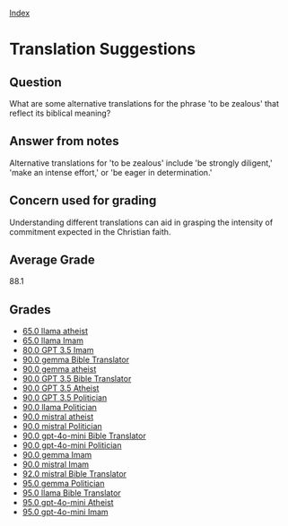 
[Index](../index.md)
# Translation Suggestions
## Question
What are some alternative translations for the phrase 'to be zealous' that reflect its biblical meaning?

## Answer from notes
Alternative translations for 'to be zealous' include 'be strongly diligent,' 'make an intense effort,' or 'be eager in determination.'

## Concern used for grading
Understanding different translations can aid in grasping the intensity of commitment expected in the Christian faith.

## Average Grade
88.1

## Grades
 * [65.0 llama atheist](../answers/llama_atheist/Translation_Suggestions.md)
 * [65.0 llama Imam](../answers/llama_Imam/Translation_Suggestions.md)
 * [80.0 GPT 3.5 Imam](../answers/GPT_3.5_Imam/Translation_Suggestions.md)
 * [90.0 gemma Bible Translator](../answers/gemma_Bible_Translator/Translation_Suggestions.md)
 * [90.0 gemma atheist](../answers/gemma_atheist/Translation_Suggestions.md)
 * [90.0 GPT 3.5 Bible Translator](../answers/GPT_3.5_Bible_Translator/Translation_Suggestions.md)
 * [90.0 GPT 3.5 Atheist](../answers/GPT_3.5_Atheist/Translation_Suggestions.md)
 * [90.0 GPT 3.5 Politician](../answers/GPT_3.5_Politician/Translation_Suggestions.md)
 * [90.0 llama Politician](../answers/llama_Politician/Translation_Suggestions.md)
 * [90.0 mistral atheist](../answers/mistral_atheist/Translation_Suggestions.md)
 * [90.0 mistral Politician](../answers/mistral_Politician/Translation_Suggestions.md)
 * [90.0 gpt-4o-mini Bible Translator](../answers/gpt-4o-mini_Bible_Translator/Translation_Suggestions.md)
 * [90.0 gpt-4o-mini Politician](../answers/gpt-4o-mini_Politician/Translation_Suggestions.md)
 * [90.0 gemma Imam](../answers/gemma_Imam/Translation_Suggestions.md)
 * [90.0 mistral Imam](../answers/mistral_Imam/Translation_Suggestions.md)
 * [92.0 mistral Bible Translator](../answers/mistral_Bible_Translator/Translation_Suggestions.md)
 * [95.0 gemma Politician](../answers/gemma_Politician/Translation_Suggestions.md)
 * [95.0 llama Bible Translator](../answers/llama_Bible_Translator/Translation_Suggestions.md)
 * [95.0 gpt-4o-mini Atheist](../answers/gpt-4o-mini_Atheist/Translation_Suggestions.md)
 * [95.0 gpt-4o-mini Imam](../answers/gpt-4o-mini_Imam/Translation_Suggestions.md)
